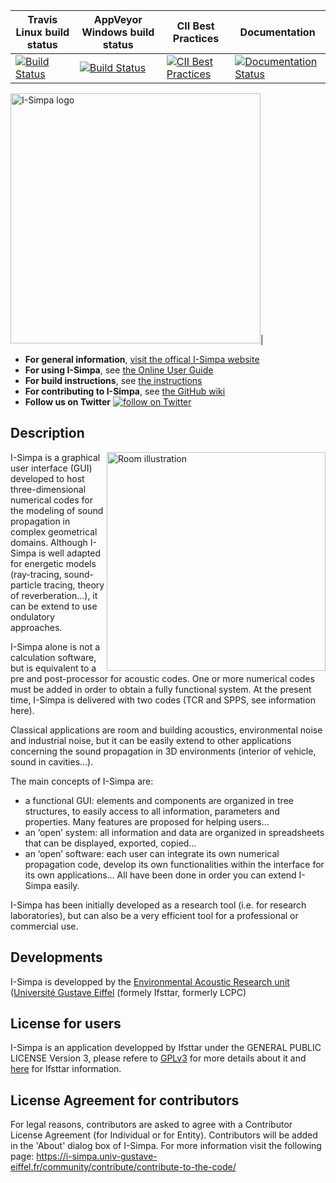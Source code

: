 | Travis Linux build status| AppVeyor Windows build status | CII Best Practices | Documentation |
|--------------------------|-------------------------------|--------------------|---------------|
|[![Build Status](https://travis-ci.org/Ifsttar/I-Simpa.svg?branch=master)](https://travis-ci.org/Ifsttar/I-Simpa)| [![Build Status](https://ci.appveyor.com/api/projects/status/github/Ifsttar/I-Simpa?svg=true)](https://ci.appveyor.com/project/nicolas-f/I-Simpa)| [![CII Best Practices](https://bestpractices.coreinfrastructure.org/projects/3005/badge)](https://bestpractices.coreinfrastructure.org/projects/3005)| [![Documentation Status](https://readthedocs.org/projects/i-simpa-wiki/badge/?version=latest)](https://i-simpa-wiki.readthedocs.io/fr/latest/?badge=latest)|


<IMG SRC="https://github.com/Ifsttar/I-Simpa/blob/master/Docs/images/I-Simpa-logo.jpg" WIDTH=400 ALT="I-Simpa logo" TITLE="I-Simpa logo">|



* **For general information**, [visit the offical I-Simpa website](https://i-simpa.univ-gustave-eiffel.fr/)
* **For using I-Simpa**, see [the Online User Guide](http://i-simpa-wiki.readthedocs.io/fr/latest/)
* **For build instructions**, see [the instructions](https://github.com/Ifsttar/I-Simpa/blob/master/Docs/Building.md)
* **For contributing to I-Simpa**, see [the GitHub wiki](https://github.com/Ifsttar/I-Simpa/wiki/)
* **Follow us on Twitter** <a href="https://twitter.com/intent/follow?screen_name=ISimpaOfficial">
        <img src="https://img.shields.io/twitter/follow/ISimpaOfficial.svg?style=social&logo=twitter"
            alt="follow on Twitter"></a>

## Description

<IMG ALIGN="right" SRC="https://github.com/Ifsttar/I-Simpa/blob/master/Docs/images/Illustrations/illustration_i_simpa_room-Home_page.png" WIDTH=350 ALT="Room illustration" TITLE="Room illustration">

I-Simpa is a graphical user interface (GUI) developed to host three-dimensional numerical codes for the modeling of sound propagation in complex geometrical domains. Although I-Simpa is well adapted for energetic models (ray-tracing, sound-particle tracing, theory of reverberation…), it can be extend to use ondulatory approaches.

I-Simpa alone is not a calculation software, but is equivalent to a pre and post-processor for acoustic codes. One or more numerical codes must be added in order to obtain a fully functional system. At the present time, I-Simpa is delivered with two codes (TCR and SPPS, see information here).

Classical applications are room and building acoustics, environmental noise and industrial noise, but it can be easily extend to other applications concerning the sound propagation in 3D environments (interior of vehicle, sound in cavities…).

The main concepts of I-Simpa are:

* a functional GUI: elements and components are organized in tree structures, to easily access to all information, parameters and
properties. Many features are proposed for helping users…
* an ‘open’ system: all information and data are organized in spreadsheets that can be displayed, exported, copied…
* an ‘open’ software: each user can integrate its own numerical propagation code, develop its own functionalities within the interface
for its own applications… All have been done in order you can extend I-Simpa easily.


I-Simpa has been initially developed as a research tool (i.e. for research laboratories), but can also be a very efficient tool for a professional or commercial use.

## Developments

I-Simpa is developped by the [Environmental Acoustic Research unit](http://www.umrae.fr/en/) ([Université Gustave Eiffel](https://www.univ-gustave-eiffel.fr/en/) (formely Ifsttar, formerly LCPC)

## **License for users**

I-Simpa is an application developped by Ifsttar under the GENERAL PUBLIC LICENSE Version 3, please refere to [GPLv3](https://github.com/Ifsttar/I-Simpa/blob/master/LICENSE.md) for more details about it and [here](https://github.com/Ifsttar/I-Simpa/blob/master/Docs/License.txt) for Ifsttar information.

## **License Agreement for contributors**

For legal reasons, contributors are asked to agree with a Contributor License Agreement (for Individual or for Entity). Contributors will be added in the 'About' dialog box of I-Simpa. For more information visit the following page: https://i-simpa.univ-gustave-eiffel.fr/community/contribute/contribute-to-the-code/
